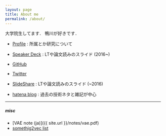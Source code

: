```yaml
---
layout: page
title: About me
permalink: /about/
---
```


大学院生してます．
鴨川が好きです．

- [Profile](http://wkblab.github.io/member/nzw) : 所属とか研究について
- [Speaker Deck](https://speakerdeck.com/nzw0301) : LTや論文読みのスライド (2016~)
- [GitHub](https://github.com/nzw0301)
- [Twitter](https://twitter.com/nzw0301)

- [SlideShare](http://www.slideshare.net/kentonozawa75) : LTや論文読みのスライド (~2016)
- [hatena blog](http://nzw.hatenablog.jp/) : 過去の技術ネタと雑記が中心

---

##### misc

- [VAE note (ja)]({{ site.url }}/notes/vae.pdf)
- [somethig2vec list](https://gist.github.com/nzw0301/333afc00bd508501268fa7bf40cafe4e)
